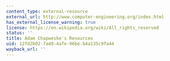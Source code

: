 ```yaml
---
content_type: external-resource
external_url: http://www.computer-engineering.org/index.html
has_external_license_warning: true
license: https://en.wikipedia.org/wiki/All_rights_reserved
status: ''
title: Adam Chapweske's Resources
uid: 12fd2b02-7a49-4afe-96be-b4a135c9fa44
wayback_url: ''
---
```

